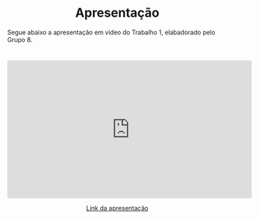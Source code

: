 # <center>Apresentação</center>

Segue abaixo a apresentação em vídeo do Trabalho 1, elabadorado pelo Grupo 8.

#

<center>

<iframe width="560" height="315" src="https://www.youtube.com/embed/N8sSPf_GXVY?si=-8fE8Q6Bx5jae-Ov" title="YouTube video player" frameborder="0" allow="accelerometer; autoplay; clipboard-write; encrypted-media; gyroscope; picture-in-picture; web-share" referrerpolicy="strict-origin-when-cross-origin" allowfullscreen></iframe>

[Link da apresentação](https://youtu.be/N8sSPf_GXVY)

</center>